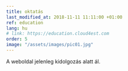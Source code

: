 ```yaml
---
title: oktatás
last_modified_at: 2018-11-11 11:11:00 +01:00
ref: education
lang: hu
# link: https://education.cloud4est.com
order: 5
image: "/assets/images/pic01.jpg"
---
```


A weboldal jelenleg kidolgozás alatt ál.
